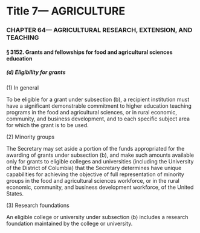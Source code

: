 
# Title 7— AGRICULTURE
### CHAPTER 64— AGRICULTURAL RESEARCH, EXTENSION, AND TEACHING
#### § 3152. Grants and fellowships for food and agricultural sciences education
##### (d) Eligibility for grants

(1) In general

To be eligible for a grant under subsection (b), a recipient institution must have a significant demonstrable commitment to higher education teaching programs in the food and agricultural sciences, or in rural economic, community, and business development, and to each specific subject area for which the grant is to be used.

(2) Minority groups

The Secretary may set aside a portion of the funds appropriated for the awarding of grants under subsection (b), and make such amounts available only for grants to eligible colleges and universities (including the University of the District of Columbia) that the Secretary determines have unique capabilities for achieving the objective of full representation of minority groups in the food and agricultural sciences workforce, or in the rural economic, community, and business development workforce, of the United States.

(3) Research foundations

An eligible college or university under subsection (b) includes a research foundation maintained by the college or university.
